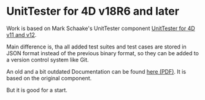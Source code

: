 UnitTester for 4D v18R6 and later
=============================

Work is based on Mark Schaake's UnitTester component [UnitTester for 4D v11 and v12](https://github.com/markschaake/UnitTester4D).

Main difference is, tha all added test suites and test cases are stored in JSON format instead of the previous binary format, so they can be added to a version control system like Git.

An old and a bit outdated Documentation can be found [here (PDF)](Resources/UnitTester_Reference.pdf). It is based on the original component.

But it is good for a start.
